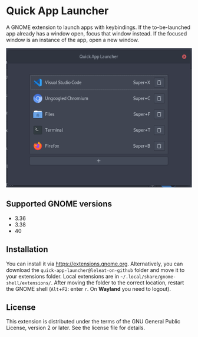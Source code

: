 # Quick App Launcher

A GNOME extension to launch apps with keybindings. If the to-be-launched app already has a window open, focus that window instead. If the focused window is an instance of the app, open a new window. 

![Preview](preview.png)

## Supported GNOME versions

- 3.36
- 3.38
- 40

## Installation

You can install it via https://extensions.gnome.org. Alternatively, you can download the `quick-app-launcher@leleat-on-github` folder and move it to your extensions folder. Local extensions are in `~/.local/share/gnome-shell/extensions/`. After moving the folder to the correct location, restart the GNOME shell (`Alt`+`F2`: enter `r`. On **Wayland** you need to logout).

## License

This extension is distributed under the terms of the GNU General Public License, version 2 or later. See the license file for details.
